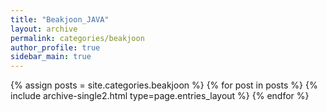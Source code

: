 ```yaml
---
title: "Beakjoon_JAVA"
layout: archive
permalink: categories/beakjoon
author_profile: true
sidebar_main: true
---
```


{% assign posts = site.categories.beakjoon %}
{% for post in posts %} {% include archive-single2.html type=page.entries_layout %} {% endfor %}